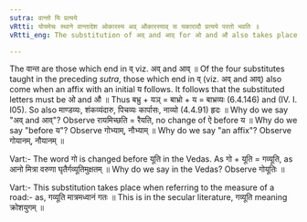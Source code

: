 ```yaml
---
sutra: वान्तो यि प्रत्यये
vRtti: योयमेचः स्थाने वान्तादेश ओकारस्य अव् औकारस्याव् स यकारादौ प्रत्यये परतो भवति ॥
vRtti_eng: The substitution of अव् and आव् for ओ and औ also takes place before an affix beginning with य ॥

---
```

The वान्त are those which end in व् viz. अव् and आव् ॥ Of the four substitutes taught in the preceding _sutra_, those which end in व् (viz. अव् and आव्) also come when an affix with an initial य follows. It follows that the substituted letters must be ओ and औ ॥ Thus बभ्रु + यञ् = बाभ्रो + य = बाभ्रव्यः (6.4.146) and (IV. I. I05). So also माण्डव्यः, शंकव्यंदारु, पिचव्यः कार्पासः, नाव्यो (4.4.91) हृदः ॥ Why do we say "अव् and आव्"? Observe रायमिच्छति = रैयति, no change of ऐ before य ॥ Why do we say "before य"? Observe गोभ्याम्, नौभ्याम् ॥ Why do we say "an affix"? Observe गोयानम्, नौयानम् ॥

Vart:- The word गो is changed before यूति in the Vedas. As गो + यूति = गव्यूति, as आनो मित्रा वरुणा घृतैर्गव्यूतिमुक्षतम् ॥ Why do we say in the Vedas? Observe गोयूतिः ॥

Vart:- This substitution takes place when referring to the measure of a road:- as, गव्यूति मात्रमध्वानं गतः ॥ This is in the secular literature, गव्यूति meaning क्रोशयुगम् ॥